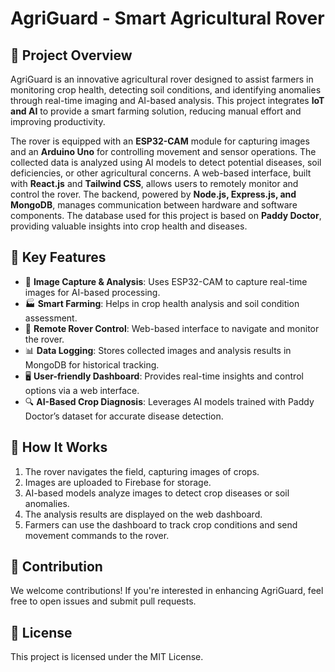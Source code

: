 # AgriGuard - Smart Agricultural Rover

## 🚀 Project Overview
AgriGuard is an innovative agricultural rover designed to assist farmers in monitoring crop health, detecting soil conditions, and identifying anomalies through real-time imaging and AI-based analysis. This project integrates **IoT and AI** to provide a smart farming solution, reducing manual effort and improving productivity.

The rover is equipped with an **ESP32-CAM** module for capturing images and an **Arduino Uno** for controlling movement and sensor operations. The collected data is analyzed using AI models to detect potential diseases, soil deficiencies, or other agricultural concerns. A web-based interface, built with **React.js** and **Tailwind CSS**, allows users to remotely monitor and control the rover. The backend, powered by **Node.js, Express.js, and MongoDB**, manages communication between hardware and software components. The database used for this project is based on **Paddy Doctor**, providing valuable insights into crop health and diseases.

## 🌟 Key Features
- 📸 **Image Capture & Analysis**: Uses ESP32-CAM to capture real-time images for AI-based processing.
- 🏭 **Smart Farming**: Helps in crop health analysis and soil condition assessment.
- 📡 **Remote Rover Control**: Web-based interface to navigate and monitor the rover.
- 📊 **Data Logging**: Stores collected images and analysis results in MongoDB for historical tracking.
- 🖥️ **User-friendly Dashboard**: Provides real-time insights and control options via a web interface.
- 🔍 **AI-Based Crop Diagnosis**: Leverages AI models trained with Paddy Doctor’s dataset for accurate disease detection.

## 🚀 How It Works
1. The rover navigates the field, capturing images of crops.
2. Images are uploaded to Firebase for storage.
3. AI-based models analyze images to detect crop diseases or soil anomalies.
4. The analysis results are displayed on the web dashboard.
5. Farmers can use the dashboard to track crop conditions and send movement commands to the rover.

## 📌 Contribution
We welcome contributions! If you're interested in enhancing AgriGuard, feel free to open issues and submit pull requests.

## 📜 License
This project is licensed under the MIT License.

